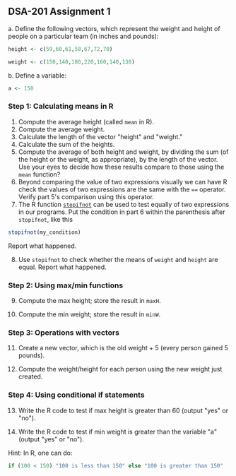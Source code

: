 ## DSA-201 Assignment 1

a.  Define the following vectors, which represent the weight and height of people on a particular team (in inches and pounds):

```r
height <- c(59,60,61,58,67,72,70)

weight <- c(150,140,180,220,160,140,130)
```

b.  Define a variable:

```r
a <- 150
```

### Step 1: Calculating means in R

1.  Compute the average height (called `mean` in R).
2.  Compute the average weight.
3.  Calculate the length of the vector "height" and "weight."
4.  Calculate the sum of the heights.
5.  Compute the average of both height and weight, by dividing the sum (of the height or the weight, as appropriate), by the length of the vector. Use your eyes to decide how these results compare to those using the `mean` function?
6.  Beyond comparing the value of two expressions visually we can have R check the values of two expressions are the same with the `==` operator. Verify part 5's comparison using this operator.
7.  The R function [`stopifnot`](https://www.rdocumentation.org/packages/base/versions/3.6.2/topics/stopifnot) can be used to test equally of two expressions in our programs. Put the condition in part 6 within the parenthesis after `stopifnot`, like this

```r
stopifnot(my_condition)
```
Report what happened.

8. Use `stopifnot` to check whether the means of `weight` and `height` are equal. Report what happened.

### Step 2: Using max/min functions

9.  Compute the max height; store the result in `maxH`.

10.  Compute the min weight; store the result in `minW`.

### Step 3: Operations with vectors

11.  Create a new vector, which is the old weight + 5 (every person gained 5 pounds).

12.  Compute the weight/height for each person using the new weight just created.

### Step 4: Using conditional if statements

13. Write the R code to test if max height is greater than 60 (output "yes" or "no").

14. Write the R code to test if min weight is greater than the variable "a" (output "yes" or "no").

Hint: In R, one can do:

```r
if (100 < 150) "100 is less than 150" else "100 is greater than 150"
```
